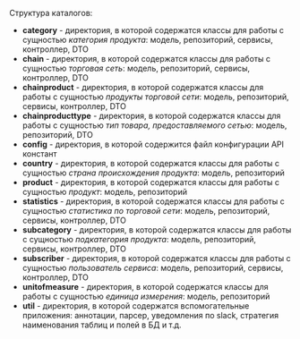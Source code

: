Структура каталогов:

*  **category** - директория, в которой содержатся классы для работы с сущностью *категория продукта*: модель, репозиторий, сервисы, контроллер, DTO
* **chain** -  директория, в которой содержатся классы для работы с сущностью *торговая сеть*: модель, репозиторий, сервисы, контроллер, DTO
* **chainproduct** -  директория, в которой содержатся классы для работы с сущностью *продукты торговой сети*: модель, репозиторий, сервисы, контроллер, DTO
* **chainproducttype** -  директория, в которой содержатся классы для работы с сущностью *тип товара, предоставляемого сетью*: модель, репозиторий, DTO
* **config** - директория, в которой содержится файл конфигурации API констант
* **country** - директория, в которой содержатся классы для работы с сущностью *страна происхождения продукта*: модель, репозиторий
* **product** - директория, в которой содержатся классы для работы с сущностью *продукт*: модель, репозиторий
* **statistics** - директория, в которой содержатся классы для работы с сущностью *статистика по торговой сети*: модель, репозиторий, сервисы, контроллер, DTO
* **subcategory** - директория, в которой содержатся классы для работы с сущностью *подкатегория продукта*: модель, репозиторий, сервисы, контроллер, DTO
* **subscriber** - директория, в которой содержатся классы для работы с сущностью *пользователь сервиса*: модель, репозиторий, сервисы, контроллер, DTO
* **unitofmeasure** - директория, в которой содержатся классы для работы с сущностью *единица измерения*: модель, репозиторий
* **util** - директория, в которой содержатся вспомогательные приложения: аннотации, парсер, уведомления по slack, стратегия наименования таблиц и полей в БД и т.д.
